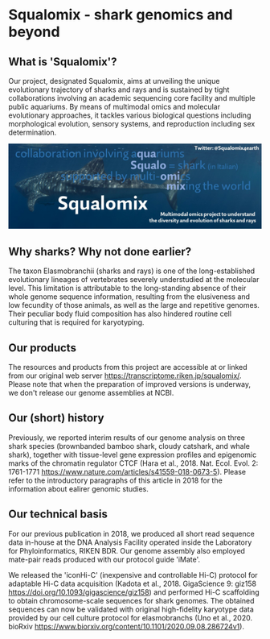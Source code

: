 # Squalomix - shark genomics and beyond

## What is 'Squalomix'?
Our project, designated Squalomix, aims at unveiling the unique evolutionary trajectory of sharks and rays and is sustained by tight collaborations involving an academic sequencing core facility and multiple public aquariums. By means of multimodal omics and molecular evolutionary approaches, it tackles various biological questions including morphological evolution, sensory systems, and reproduction including sex determination. 

![logo](Squalomix-logo2.jpg)

## Why sharks? Why not done earlier?
The taxon Elasmobranchii (sharks and rays) is one of the long-established evolutionary lineages of vertebrates severely understudied at the molecular level. This limitation is attributable to the long-standing absence of their whole genome sequence information, resulting from the elusiveness and low fecundity of those animals, as well as the large and repetitive genomes. Their peculiar body fluid composition has also hindered routine cell culturing that is required for karyotyping. 

## Our products
The resources and products from this project are accessible at or linked from our original web server https://transcriptome.riken.jp/squalomix/. Please note that when the preparation of improved versions is underway, we don't release our genome assemblies at NCBI.

## Our (short) history
Previously, we reported interim results of our genome analysis on three shark species (brownbanded bamboo shark, cloudy catshark, and whale shark), together with tissue-level gene expression profiles and epigenomic marks of the chromatin regulator CTCF (Hara et al., 2018. Nat. Ecol. Evol. 2: 1761-1771 https://www.nature.com/articles/s41559-018-0673-5). Please refer to the introductory paragraphs of this article in 2018 for the information about ealirer genomic studies.

## Our technical basis
For our previous publication in 2018, we produced all short read sequence data in-house at the DNA Analysis Facility operated inside the Laboratory for Phyloinformatics, RIKEN BDR. Our genome assembly also employed mate-pair reads produced with our protocol guide 'iMate'.

We released the 'iconHi-C' (inexpensive and controllable Hi-C) protocol for adaptable Hi-C data acquisition (Kadota et al., 2018. GigaScience 9: giz158 https://doi.org/10.1093/gigascience/giz158) and performed Hi-C scaffolding to obtain chromosome-scale sequences for shark genomes. The obtained sequences can now be validated with original high-fidelity karyotype data provided by our cell culture protocol for elasmobranchs (Uno et al., 2020. bioRxiv https://www.biorxiv.org/content/10.1101/2020.09.08.286724v1). 
